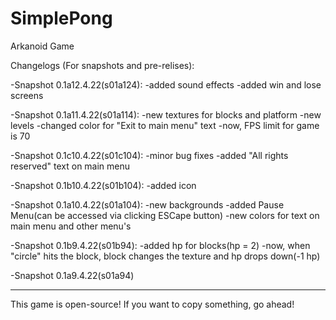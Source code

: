 # SimplePong
 Arkanoid Game

Changelogs (For snapshots and pre-relises):

-Snapshot 0.1a12.4.22(s01a124):
    -added sound effects
    -added win and lose screens

-Snapshot 0.1a11.4.22(s01a114):
    -new textures for blocks and platform
    -new levels
    -changed color for "Exit to main menu" text
    -now, FPS limit for game is 70

-Snapshot 0.1c10.4.22(s01c104):
    -minor bug fixes
    -added "All rights reserved" text on main menu

-Snapshot 0.1b10.4.22(s01b104):
    -added icon

-Snapshot 0.1a10.4.22(s01a104):
    -new backgrounds
    -added Pause Menu(can be accessed via clicking ESCape button)
    -new colors for text on main menu and other menu's

-Snapshot 0.1b9.4.22(s01b94):
    -added hp for blocks(hp = 2)
    -now, when "circle" hits the block, block changes the texture and hp drops down(-1 hp)

-Snapshot 0.1a9.4.22(s01a94)

-----------------------

This game is open-source! If you want to copy something, go ahead!
